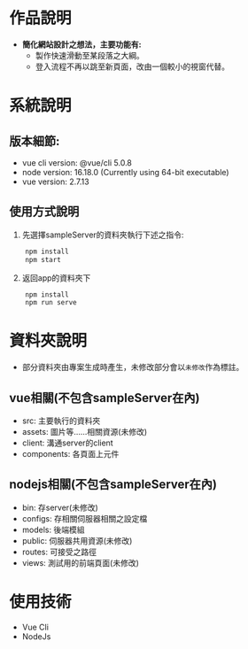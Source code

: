 # 作品說明
	
 * **簡化網站設計之想法，主要功能有:**
    - 製作快速滑動至某段落之大綱。
    - 登入流程不再以跳至新頁面，改由一個較小的視窗代替。

# 系統說明
## 版本細節:
  - vue cli version: @vue/cli 5.0.8
  - node version: 16.18.0 (Currently using 64-bit executable)
  - vue version: 2.7.13

## 使用方式說明
  1. 先選擇sampleServer的資料夾執行下述之指令:
``` bash
	npm install
	npm start
```
  
  2. 返回app的資料夾下
``` bash
	npm install
	npm run serve
```
  
# 資料夾說明
	
  - 部分資料夾由專案生成時產生，未修改部分會以`未修改`作為標註。
## vue相關(不包含sampleServer在內)
  - src: 主要執行的資料夾
  - assets: 圖片等......相關資源(未修改)
  - client: 溝通server的client
  - components: 各頁面上元件

## nodejs相關(不包含sampleServer在內)	
  - bin: 存server(未修改)
  - configs: 存相關伺服器相關之設定檔
  - models: 後端模組
  - public: 伺服器共用資源(未修改)
  - routes: 可接受之路徑
  - views: 測試用的前端頁面(未修改)
  
# 使用技術
  - Vue Cli
  - NodeJs
